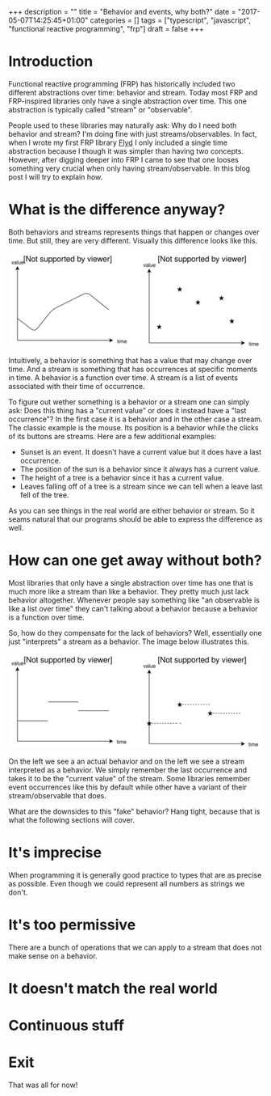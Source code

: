 +++
description = ""
title = "Behavior and events, why both?"
date = "2017-05-07T14:25:45+01:00"
categories = []
tags = ["typescript", "javascript", "functional reactive programming", "frp"]
draft = false
+++

# Introduction

Functional reactive programming (FRP) has historically included two
different abstractions over time: behavior and stream. Today most FRP
and FRP-inspired libraries only have a single abstraction over time.
This one abstraction is typically called "stream" or "observable".

People used to these libraries may naturally ask: Why do I need both
behavior and stream? I'm doing fine with just streams/observables. In
fact, when I wrote my first FRP library
[Flyd](https://github.com/paldepind/flyd/) I only included a single
time abstraction because I though it was simpler than having two
concepts. However, after digging deeper into FRP I came to see that
one looses something very crucial when only having stream/observable.
In this blog post I will try to explain how.

# What is the difference anyway?

Both behaviors and streams represents things that happen or changes
over time. But still, they are very different. Visually this
difference looks like this.

![Diagram of behavior and stream](/behaviorstream.svg)

Intuitively, a behavior is something that has a value that may change
over time. And a stream is something that has occurrences at specific
moments in time. A behavior is a function over time. A stream is a
list of events associated with their time of occurrence.

To figure out wether something is a behavior or a stream one can
simply ask: Does this thing has a "current value" or does it instead
have a "last occurrence"? In the first case it is a behavior and in
the other case a stream. The classic example is the mouse. Its
position is a behavior while the clicks of its buttons are streams.
Here are a few additional examples:

* Sunset is an event. It doesn't have a current value but it does have
  a last occurrence.
* The position of the sun is a behavior since it always has a current
  value.
* The height of a tree is a behavior since it has a current value.
* Leaves falling off of a tree is a stream since we can tell when a
  leave last fell of the tree.

As you can see things in the real world are either behavior or stream.
So it seams natural that our programs should be able to express the
difference as well.

# How can one get away without both?

Most libraries that only have a single abstraction over time has one
that is much more like a stream than like a behavior. They pretty much
just lack behavior altogether. Whenever people say something like "an
observable is like a list over time" they can't talking about a
behavior because a behavior is a function over time.

So, how do they compensate for the lack of behaviors? Well,
essentially one just "interprets" a stream as a behavior. The image
below illustrates this.

![Stream as behavior](/stream-as-behavior.svg)

On the left we see a an actual behavior and on the left we see a
stream interpreted as a behavior. We simply remember the last
occurrence and takes it to be the "current value" of the stream. Some
libraries remember event occurrences like this by default while other
have a variant of their stream/observable that does.

What are the downsides to this "fake" behavior? Hang tight, because
that is what the following sections will cover.

# It's imprecise

When programming it is generally good practice to types that are as
precise as possible. Even though we could represent all numbers as
strings we don't.

# It's too permissive

There are a bunch of operations that we can apply to a stream that
does not make sense on a behavior.

# It doesn't match the real world

# Continuous stuff

# Exit

That was all for now!
